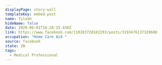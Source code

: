 ```yaml
---
displayPage: story-wall
templateKey: embed-post
name: Tyleah
hideName: false
date: 2020-06-01T18:28:15.438Z
link: https://www.facebook.com/118283728182293/posts/3193476137329688
occupation: "Home Care Aid "
source: facebook
state: IN
tags:
  - Medical Professional
---
```

